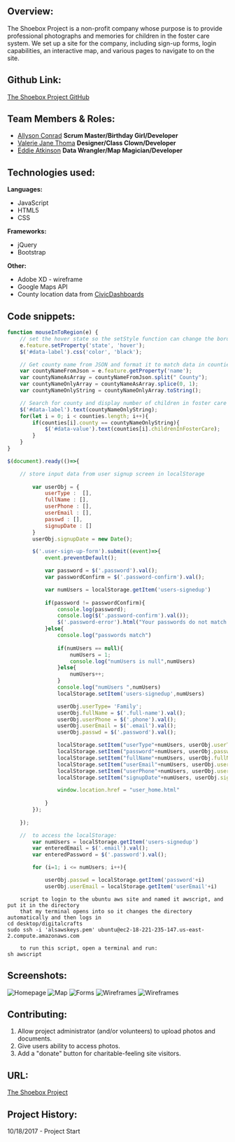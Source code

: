## Overview:
The Shoebox Project is a non-profit company whose purpose is to provide professional photographs and memories for children in the foster care system. We set up a site for the company, including sign-up forms, login capabilities, an interactive map, and various pages to navigate to on the site.


## Github Link:
[The Shoebox Project GitHub](https://github.com/ValerieThoma/baby-unicorns)

## Team Members & Roles:
* [Allyson Conrad](https://github.com/allysonc1)
**Scrum Master/Birthday Girl/Developer**
* [Valerie Jane Thoma](https://github.com/ValerieThoma)
**Designer/Class Clown/Developer**
* [Eddie Atkinson](https://github.com/eddieatkinson)
**Data Wrangler/Map Magician/Developer**


## Technologies used:
**Languages:**
* JavaScript
* HTML5
* CSS

**Frameworks:**
* jQuery
* Bootstrap

**Other:**
* Adobe XD - wireframe
* Google Maps API
* County location data from [CivicDashboards](http://catalog.civicdashboards.com)

## Code snippets:
``` javascript
function mouseInToRegion(e) {
	// set the hover state so the setStyle function can change the border
	e.feature.setProperty('state', 'hover');
	$('#data-label').css('color', 'black');

	// Get county name from JSON and format it to match data in counties array
	var countyNameFromJson = e.feature.getProperty('name');
	var countyNameAsArray = countyNameFromJson.split(" County");
	var countyNameOnlyArray = countyNameAsArray.splice(0, 1);
	var countyNameOnlyString = countyNameOnlyArray.toString();

	// Search for county and display number of children in foster care
	$('#data-label').text(countyNameOnlyString);
	for(let i = 0; i < counties.length; i++){
		if(counties[i].county == countyNameOnlyString){
			$('#data-value').text(counties[i].childrenInFosterCare);
		}
	}
}
```
``` javascript
$(document).ready(()=>{

	// store input data from user signup screen in localStorage
	
		var userObj = {
			userType :  [],
			fullName : [],
			userPhone : [],
			userEmail : [],
			passwd : [],
			signupDate : []
		}
		userObj.signupDate = new Date();

		$('.user-sign-up-form').submit((event)=>{
			event.preventDefault();

			var password = $('.password').val();
			var passwordConfirm = $('.password-confirm').val();

			var numUsers = localStorage.getItem('users-signedup')
			
			if(password != passwordConfirm){
				console.log(password);
				console.log($('.password-confirm').val());
				$('.password-error').html("Your passwords do not match.");
			}else{
				console.log("passwords match")
				
				if(numUsers == null){
					numUsers = 1;
					console.log("numUsers is null",numUsers)
				}else{
					numUsers++;
				}
				console.log("numUsers ",numUsers)
				localStorage.setItem('users-signedup',numUsers)

				userObj.userType= 'Family';
				userObj.fullName = $('.full-name').val();
				userObj.userPhone = $('.phone').val();
				userObj.userEmail = $('.email').val();
				userObj.passwd = $('.password').val();

				localStorage.setItem("userType"+numUsers, userObj.userType);
				localStorage.setItem("password"+numUsers, userObj.passwd);
				localStorage.setItem("fullName"+numUsers, userObj.fullName);
				localStorage.setItem("userEmail"+numUsers, userObj.userEmail);
				localStorage.setItem("userPhone"+numUsers, userObj.userPhone);
				localStorage.setItem("signupDate"+numUsers, userObj.signupDate);

				window.location.href = "user_home.html"
				
			}
		});
		
	});	
```
``` javascript
	//	to access the localStorage:
		var numUsers = localStorage.getItem('users-signedup')
		var enteredEmail = $('.email').val();
		var enteredPassword = $('.password').val();

		for (i=1; i <= numUsers; i++){

			userObj.passwd = localStorage.getItem('password'+i)
			userObj.userEmail = localStorage.getItem('userEmail'+i)
```
``` 
	script to login to the ubuntu aws site and named it awscript, and put it in the directory
	that my terminal opens into so it changes the directory automatically and then logs in
cd desktop/digitalcrafts
sudo ssh -i 'alsawskeys.pem' ubuntu@ec2-18-221-235-147.us-east-2.compute.amazonaws.com
```
``` 
	to run this script, open a terminal and run:
sh awscript 
```
## Screenshots:
![Homepage](images/screen-shots/mobile-home.jpg)
![Map](images/screen-shots/map.png)
![Forms](images/screen-shots/volunteer_form.jpg)
![Wireframes](images/screen-shots/LandingPageWeb1920.png)
![Wireframes](images/screen-shots/iPhone67.png)

## Contributing:
1. Allow project administrator (and/or volunteers) to upload photos and documents.
2. Give users ability to access photos. 
3. Add a "donate" button for charitable-feeling site visitors.

## URL:
[The Shoebox Project](http://www.eddiebatkinson.com/shoeboxproject)

## Project History:
10/18/2017 - Project Start
